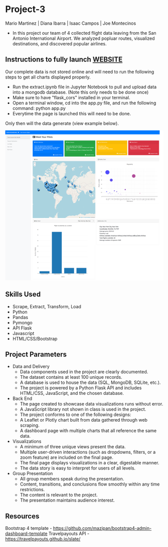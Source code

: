 # Project-3
Mario Martinez | Diana Ibarra | Isaac Campos | Joe Montecinos

- In this project our team of 4 collected flight data leaving from the San Antonio International Airport. We analyzed popluar routes, visualized destinations, and discovered popular airlines.

## Instructions to fully launch [WEBSITE](https://mariomtz0713.github.io/Project-3/)
Our complete data is not stored online and will need to run the following steps to get all charts displayed properly.
- Run the extract.ipynb file in Jupyter Notebook to pull and upload data into a mongodb database. (Note this only needs to be done once)
- Make sure to have "flask_cors" installed in your terminal.
- Open a terminal window, cd into the app.py file, and run the following command: python app.py
- Everytime the page is launched this will need to be done.

Only then will the data generate (view example below).

![Alt Text](Resources/website_capture.png)

## Skills Used
- Scrape, Extract, Transform, Load
- Python
- Pandas
- Pymongo
- API Flask
- Javascript
- HTML/CSS/Bootstrap

## Project Parameters
- Data and Delivery
  - Data components used in the project are clearly documented.
  - The dataset contains at least 100 unique records. 
  - A database is used to house the data (SQL, MongoDB, SQLite, etc.). 
  - The project is powered by a Python Flask API and includes HTML/CSS, JavaScript, and the chosen database.
- Back End
  - The page created to showcase data visualizations runs without error.
  - A JavaScript library not shown in class is used in the project. 
  - The project conforms to one of the following designs: 
  - A Leaflet or Plotly chart built from data gathered through web scraping.
  - A dashboard page with multiple charts that all reference the same data.
- Visualizations
  - A minimum of three unique views present the data.
  - Multiple user-driven interactions (such as dropdowns, filters, or a zoom feature) are included on the final page.
  - The final page displays visualizations in a clear, digestable manner. 
  - The data story is easy to interpret for users of all levels.
- Group Presentation 
  - All group members speak during the presentation. 
  - Content, transitions, and conclusions flow smoothly within any time restrictions. 
  - The content is relevant to the project. 
  - The presentation maintains audience interest.

## Resources
Bootstrap 4 template - https://github.com/mazipan/bootstrap4-admin-dashboard-template
Travelpayouts API - https://travelpayouts.github.io/slate/